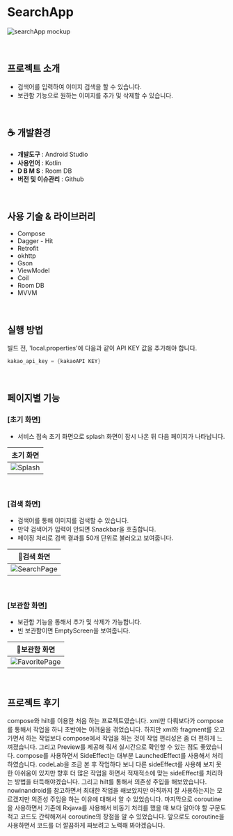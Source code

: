 # SearchApp

![searchApp mockup](https://github.com/Echung93/SearchApp/assets/83617532/438d439f-60ad-4672-95e3-4b65250d3830)

<br>

## 프로젝트 소개

- 검색어를 입력하여 이미지 검색을 할 수 있습니다.
- 보관함 기능으로 원하는 이미지를 추가 및 삭제할 수 있습니다.

<br>

## ☕ 개발환경
- __개발도구__ : Android Studio
- __사용언어__ : Kotlin
- __D B M S__ : Room DB
- __버전 및 이슈관리__ : Github

<br>

## 사용 기술 & 라이브러리
- Compose
- Dagger - Hit
- Retrofit
- okhttp
- Gson
- ViewModel
- Coil
- Room DB
- MVVM

<br>

## 실행 방법
빌드 전, 'local.properties'에 다음과 같이 API KEY 값을 추가해야 합니다.

```groovy
kakao_api_key = {kakaoAPI KEY}
```

<br>

## 페이지별 기능

### [초기 화면]
- 서비스 접속 초기 화면으로 splash 화면이 잠시 나온 뒤 다음 페이지가 나타납니다.

| 초기 화면 |
|----------|
|![Splash](https://github.com/Echung93/SearchApp/assets/83617532/45ab5e9b-ae71-435e-b442-0b3bf868207e)

<br>

### [검색 화면]
- 검색어를 통해 이미지를 검색할 수 있습니다.
- 만약 검색어가 입력이 안되면 Snackbar을 호출합니다.
- 페이징 처리로 검색 결과를 50개 단위로 불러오고 보여줍니다.

| 검색 화면 |
|----------|
|![SearchPage](https://github.com/Echung93/SearchApp/assets/83617532/355bee7d-eaa1-4eca-af9d-a56f86a28571)

<br>

### [보관함 화면]
- 보관함 기능을 통해서 추가 및 삭제가 가능합니다.
- 빈 보관함이면 EmptyScreen을 보여줍니다.

| 보관함 화면 |
|----------|
|![FavoritePage](https://github.com/Echung93/SearchApp/assets/83617532/9ce72721-244b-4973-88d4-61cf31a4a7ed)

<br>

## 프로젝트 후기

compose와 hilt를 이용한 처음 하는 프로젝트였습니다.
xml만 다뤄보다가 compose를 통해서 작업을 하니 초반에는 어려움을 겪었습니다. 하지만 xml와 fragment를 오고 가면서 하는 작업보다 compose에서 작업을 하는 것이 작업 편리성은 좀 더 편하게 느껴졌습니다. 그리고 Preview를 제공해 줘서 실시간으로 확인할 수 있는 점도 좋았습니다.
compose를 사용하면서 SideEffect는 대부분 LaunchedEffect를 사용해서 처리하였습니다. codeLab을 조금 본 후 작업하다 보니 다른 sideEffect를 사용해 보지 못한 아쉬움이 있지만 향후 더 많은 작업을 하면서 적재적소에 맞는 sideEffect를 처리하는 방법을 터득해야겠습니다.
그리고 hilt를 통해서 의존성 주입을 해보았습니다. nowinandroid를 참고하면서 최대한 작업을 해보았지만 아직까지 잘 사용하는지는 모르겠지만 의존성 주입을 하는 이유에 대해서 알 수 있었습니다.
마지막으로 coroutine을 사용하면서 기존에 Rxjava를 사용해서 비동기 처리를 했을 때 보다 알아야 할 구문도 적고 코드도 간략해져서 coroutine의 장점을 알 수 있었습니다. 앞으로도 coroutine을 사용하면서 코드를 더 깔끔하게 짜보려고 노력해 봐야겠습니다.



